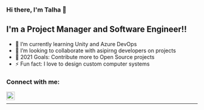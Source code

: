 ### Hi there, I'm Talha 👋 

## I'm a Project Manager and Software Engineer!!

- 🌱 I’m currently learning Unity and Azure DevOps
- 👯 I’m looking to collaborate with asipirng developers on projects
- 🥅 2021 Goals: Contribute more to Open Source projects
- ⚡ Fun fact: I love to design custom computer systems

### Connect with me:

[<img align="left" alt="TalhaSirajMunir | LinkedIn" width="22px" src="https://cdn.jsdelivr.net/npm/simple-icons@v3/icons/linkedin.svg" />][linkedin]

<br />

---

[linkedin]: https://linkedin.com/in/TalhaSirajMunir
